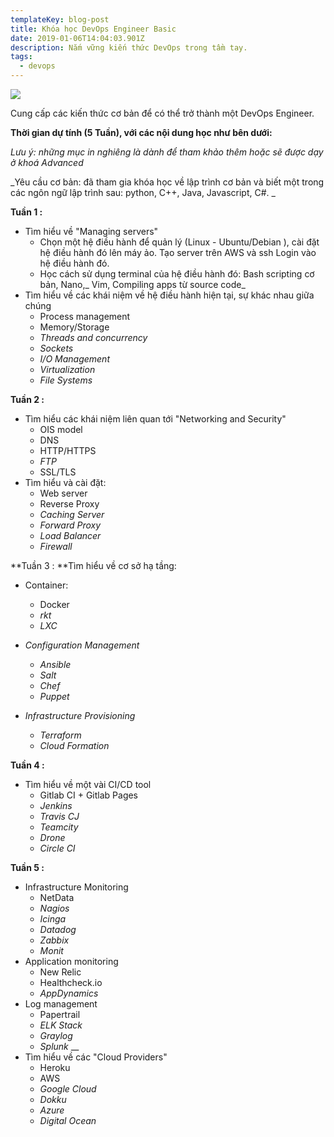 ```yaml
---
templateKey: blog-post
title: Khóa học DevOps Engineer Basic
date: 2019-01-06T14:04:03.901Z
description: Nắm vững kiến thức DevOps trong tầm tay.
tags:
  - devops
---
```

![](/img/screenshot_5.png)

Cung cấp các kiến thức cơ bản  để có thể trở thành một DevOps Engineer. 

**Thời gian dự tính (5 Tuần), với các nội dung học như bên dưới:**

_Lưu ý: những mục in nghiêng là dành để tham khảo thêm hoặc sẽ được dạy ở khoá Advanced_

_Yêu cầu cơ bản: đã tham gia khóa học về lập trình cơ bản và biết một trong các ngôn ngữ lập trình sau: python, C++, Java, Javascript, C#. _

**Tuần 1 :**

* Tìm hiểu về "Managing servers"
  * Chọn một hệ điều hành để quản lý (Linux - Ubuntu/Debian ), cài đặt hệ điều hành đó lên máy ảo. Tạo server trên AWS và ssh Login vào hệ điều hành đó. 
  * Học cách sử dụng terminal của hệ điều hành đó: Bash scripting cơ bản, Nano,_ Vim, Compiling apps từ source code_
* Tìm hiểu về các khái niệm về hệ điều hành hiện tại, sự khác nhau giữa chúng
  * Process management
  * Memory/Storage
  * _Threads and concurrency_
  * _Sockets_
  * _I/O Management_
  * _Virtualization_
  * _File Systems_

**Tuần 2 :**

* Tìm hiểu các khái niệm liên quan tới "Networking and Security"
  * OIS model
  * DNS
  * HTTP/HTTPS
  * _FTP_
  * SSL/TLS
* Tìm hiểu và cài đặt:
  * Web server
  * Reverse Proxy
  * _Caching Server_
  * _Forward Proxy_
  * _Load Balancer_
  * _Firewall_

**Tuần 3 : **Tìm hiểu về cơ sở hạ tầng:

* Container:
  * Docker
  * _rkt_
  * _LXC_

* _Configuration Management_
  * _Ansible_
  * _Salt_
  * _Chef_
  * _Puppet_
* _Infrastructure Provisioning_
  * _Terraform_
  * _Cloud Formation_

**Tuần 4 :**

* Tìm hiểu về một vài CI/CD tool
  * Gitlab CI + Gitlab Pages 
  * _Jenkins_
  * _Travis CJ_
  * _Teamcity_
  * _Drone_
  * _Circle CI_

**Tuần 5 :**

* Infrastructure Monitoring
  * NetData
  * _Nagios_
  * _Icinga_
  * _Datadog_
  * _Zabbix_
  * _Monit_
* Application monitoring
  * New Relic
  * Healthcheck.io 
  * _AppDynamics_
* Log management
  * Papertrail
  * _ELK Stack_
  * _Graylog_
  * _Splunk_
  __
* Tìm hiểu về các "Cloud Providers"
  * Heroku
  * AWS
  * _Google Cloud_
  * _Dokku_
  * _Azure_
  * _Digital Ocean_
